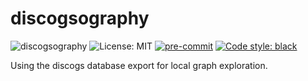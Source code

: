 # discogsography

![discogsography](https://github.com/SimplicityGuy/discogsography/actions/workflows/build.yml/badge.svg) ![License: MIT](https://img.shields.io/github/license/SimplicityGuy/discogsography) [![pre-commit](https://img.shields.io/badge/pre--commit-enabled-brightgreen?logo=pre-commit)](https://github.com/pre-commit/pre-commit) [![Code style: black](https://img.shields.io/badge/code%20style-black-000000.svg)](https://github.com/psf/black)

Using the discogs database export for local graph exploration.
